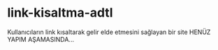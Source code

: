 # link-kisaltma-adtl
Kullanıcıların link kısaltarak gelir elde etmesini sağlayan bir site HENÜZ YAPIM AŞAMASINDA...
